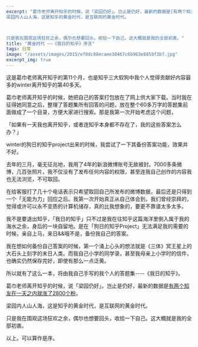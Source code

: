 ```yaml
---
excerpt: "葛巾老师离开知乎的时候，说「梁园仍好」。岂止是仍好，最新的数据是[有两个知友在一天之内就涨了2800个粉](https://www.zhihu.com/question/29441948/answer/48899921)。<br>
梁园内人山人海，这是知乎的黄金时代，是互联网的黄金时代。



只是我在围观这场狂欢之余，偶尔也想要回头，收拾一下自己。这大概就是我的全部初衷。"
title: "黄金时代 ——《我日的知乎》序言"
tags: 日常
image: "/assets/images/2015/ef8dc88ecaee38467c6b963e8859f3b7.jpg"
excerpt_img: true
---
```


这是葛巾老师离开知乎的第11个月，也是知乎三大软狗中我个人觉得贡献好内容最多的winter离开知乎的第40多天。

葛巾老师离开知乎的时候，她把自己的答案打包放在了网上供大家下载。当时我在征得她同意之后，整理了答题集所有回答的问题，放在整个60多万字的答题集前面做成了一个目录，方便大家进行搜索。那是我第一次开始考虑这个问题，

「如果有一天我也离开知乎，或者连知乎本身都不存在了，我的这些答案怎么办？」

winter的狗日的知乎project出来的时候，我尝试了一下其备份答案功能，效果并不好。

去年的三月，毫无征兆地，我用了4年的新浪微博账号无故被封。7000多条微博，几百张照片，我不仅没有了发布任何内容的权限，甚至连我自己创作的内容我也无法浏览，不可取回。

在给客服打了几十个电话表示只希望取回自己所发布的微博数据，最后还是只得到一个「无能为力」回应之后。我第一次开始真正从自己体会到，我们曾经崇拜的，觉得或许可以永不变质的计算机储存，真的比我想象的，要更不靠谱太多太多。

我不是要退出知乎，「我日的知乎」只不过是我在往知乎这篇海洋里倒入属于我的海水之余，身后的一块自留地。是在「狗日的知乎Project」无法满足我的需要的时候，亲自上马，来日&&哦不是，备份我自己的答案。

我在想如何备份自己答案的时候，第一个涌上心头的想法就是《三体》冥王星上的大石头上刻字的末日人类。而我自己小学的同学录，甚至我母亲上小学时的信件，也确实仍然保存完好，即使有那么一点泛黄。

所以就有了这么一本，将由我自己手写的我个人的答题集----《我日的知乎》。

葛巾老师离开知乎的时候，说「梁园仍好」。岂止是仍好，最新的数据是[有两个知友在一天之内就涨了2800个粉](https://www.zhihu.com/question/29441948/answer/48899921)。

梁园内人山人海，这是知乎的黄金时代，是互联网的黄金时代。

只是我在围观这场狂欢之余，偶尔也想要回头，收拾一下自己。这大概就是我的全部初衷。

以上。可以算作是序。

